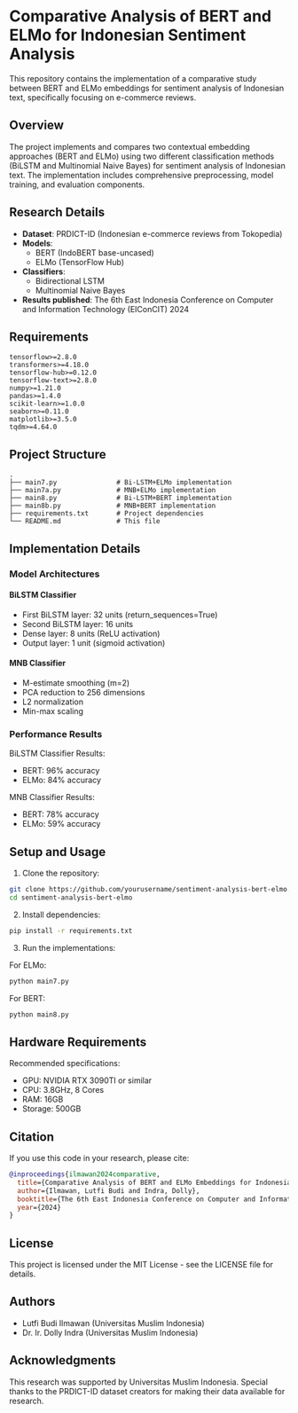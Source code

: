 # Comparative Analysis of BERT and ELMo for Indonesian Sentiment Analysis

This repository contains the implementation of a comparative study between BERT and ELMo embeddings for sentiment analysis of Indonesian text, specifically focusing on e-commerce reviews.

## Overview

The project implements and compares two contextual embedding approaches (BERT and ELMo) using two different classification methods (BiLSTM and Multinomial Naive Bayes) for sentiment analysis of Indonesian text. The implementation includes comprehensive preprocessing, model training, and evaluation components.

## Research Details

- **Dataset**: PRDICT-ID (Indonesian e-commerce reviews from Tokopedia)
- **Models**: 
  - BERT (IndoBERT base-uncased)
  - ELMo (TensorFlow Hub)
- **Classifiers**:
  - Bidirectional LSTM
  - Multinomial Naive Bayes
- **Results published**: The 6th East Indonesia Conference on Computer and Information Technology (EIConCIT) 2024

## Requirements

```
tensorflow>=2.8.0
transformers>=4.18.0
tensorflow-hub>=0.12.0
tensorflow-text>=2.8.0
numpy>=1.21.0
pandas>=1.4.0
scikit-learn>=1.0.0
seaborn>=0.11.0
matplotlib>=3.5.0
tqdm>=4.64.0
```

## Project Structure

```
.
├── main7.py               # Bi-LSTM+ELMo implementation
├── main7a.py              # MNB+ELMo implementation
├── main8.py               # Bi-LSTM+BERT implementation
├── main8b.py              # MNB+BERT implementation
├── requirements.txt       # Project dependencies
└── README.md              # This file
```

## Implementation Details

### Model Architectures

#### BiLSTM Classifier
- First BiLSTM layer: 32 units (return_sequences=True)
- Second BiLSTM layer: 16 units
- Dense layer: 8 units (ReLU activation)
- Output layer: 1 unit (sigmoid activation)

#### MNB Classifier
- M-estimate smoothing (m=2)
- PCA reduction to 256 dimensions
- L2 normalization
- Min-max scaling

### Performance Results

BiLSTM Classifier Results:
- BERT: 96% accuracy
- ELMo: 84% accuracy

MNB Classifier Results:
- BERT: 78% accuracy
- ELMo: 59% accuracy

## Setup and Usage

1. Clone the repository:
```bash
git clone https://github.com/yourusername/sentiment-analysis-bert-elmo.git
cd sentiment-analysis-bert-elmo
```

2. Install dependencies:
```bash
pip install -r requirements.txt
```

3. Run the implementations:

For ELMo:
```bash
python main7.py
```

For BERT:
```bash
python main8.py
```

## Hardware Requirements

Recommended specifications:
- GPU: NVIDIA RTX 3090TI or similar
- CPU: 3.8GHz, 8 Cores
- RAM: 16GB
- Storage: 500GB

## Citation

If you use this code in your research, please cite:

```bibtex
@inproceedings{ilmawan2024comparative,
  title={Comparative Analysis of BERT and ELMo Embeddings for Indonesian Sentiment Analysis},
  author={Ilmawan, Lutfi Budi and Indra, Dolly},
  booktitle={The 6th East Indonesia Conference on Computer and Information Technology (EIConCIT)},
  year={2024}
}
```

## License

This project is licensed under the MIT License - see the LICENSE file for details.

## Authors

- Lutfi Budi Ilmawan (Universitas Muslim Indonesia)
- Dr. Ir. Dolly Indra (Universitas Muslim Indonesia)

## Acknowledgments

This research was supported by Universitas Muslim Indonesia. Special thanks to the PRDICT-ID dataset creators for making their data available for research.
